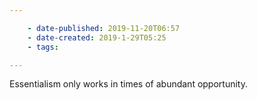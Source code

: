 ```yaml
---

    - date-published: 2019-11-20T06:57
    - date-created: 2019-1-29T05:25
    - tags:

---
```


Essentialism only works in times of abundant opportunity.
